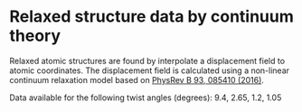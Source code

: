 Relaxed structure data by continuum theory 
===========================================

Relaxed atomic structures are found by interpolate a displacement field to atomic coordinates. The displacement field is calculated using a non-linear continuum relaxation model based on [PhysRev B 93, 085410 (2016)](https://journals.aps.org/prb/abstract/10.1103/PhysRevB.93.085410).

Data available for the following twist angles (degrees):
9.4, 2.65, 1.2, 1.05
